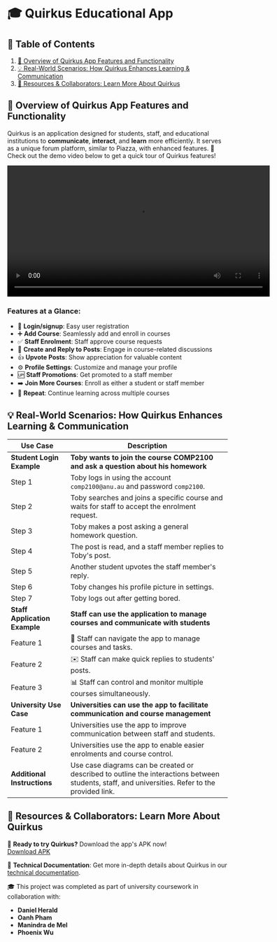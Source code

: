 # 🎓 Quirkus Educational App

## 📑 Table of Contents

1. [📖 Overview of Quirkus App Features and Functionality](#overview-of-quirkus-app-features-and-functionality)
2. [💡 Real-World Scenarios: How Quirkus Enhances Learning & Communication](#real-world-scenarios-how-quirkus-enhances-learning--communication)
3. [📂 Resources & Collaborators: Learn More About Quirkus](#resources--collaborators-learn-more-about-quirkus)

## 📖 Overview of Quirkus App Features and Functionality

Quirkus is an application designed for students, staff, and educational institutions to **communicate**, **interact**, and **learn** more efficiently. It serves as a unique forum platform, similar to Piazza, with enhanced features. 🎥 Check out the demo video below to get a quick tour of Quirkus features!

<video width="600" controls>
  <source src="./items/videos/features.mp4" type="video/mp4">
  Your browser does not support the video tag.
</video>

### Features at a Glance:

- 🔐 **Login/signup**: Easy user registration
- ➕ **Add Course**: Seamlessly add and enroll in courses
- ✅ **Staff Enrolment**: Staff approve course requests
- 📝 **Create and Reply to Posts**: Engage in course-related discussions
- 👍 **Upvote Posts**: Show appreciation for valuable content
- ⚙️ **Profile Settings**: Customize and manage your profile
- 🆙 **Staff Promotions**: Get promoted to a staff member
- ➡️ **Join More Courses**: Enroll as either a student or staff member
- 🔄 **Repeat**: Continue learning across multiple courses

## 💡 Real-World Scenarios: How Quirkus Enhances Learning & Communication

| **Use Case**                  | **Description**                                                                                                                                  |
|-------------------------------|--------------------------------------------------------------------------------------------------------------------------------------------------|
| **Student Login Example**      | **Toby wants to join the course COMP2100 and ask a question about his homework**                                                                 |
| Step 1                         | Toby logs in using the account `comp2100@anu.au` and password `comp2100`.                                                                        |
| Step 2                         | Toby searches and joins a specific course and waits for staff to accept the enrolment request.                                                   |
| Step 3                         | Toby makes a post asking a general homework question.                                                                                            |
| Step 4                         | The post is read, and a staff member replies to Toby's post.                                                                                     |
| Step 5                         | Another student upvotes the staff member's reply.                                                                                                |
| Step 6                         | Toby changes his profile picture in settings.                                                                                                    |
| Step 7                         | Toby logs out after getting bored.                                                                                                               |
| **Staff Application Example**  | **Staff can use the application to manage courses and communicate with students**                                                                |
| Feature 1                      | 🌟 Staff can navigate the app to manage courses and tasks.                                                                                       |
| Feature 2                      | ✉️ Staff can make quick replies to students' posts.                                                                                              |
| Feature 3                      | 📊 Staff can control and monitor multiple courses simultaneously.                                                                                |
| **University Use Case**        | **Universities can use the app to facilitate communication and course management**                                                               |
| Feature 1                      | Universities use the app to improve communication between staff and students.                                                                    |
| Feature 2                      | Universities use the app to enable easier enrolments and course control.                                                                         |
| **Additional Instructions**    | Use case diagrams can be created or described to outline the interactions between students, staff, and universities. Refer to the provided link. |

## 📂 Resources & Collaborators: Learn More About Quirkus

📲 **Ready to try Quirkus?** Download the app's APK now!  
[Download APK](./items/app.apk)

📑 **Technical Documentation**: Get more in-depth details about Quirkus in our [technical documentation](./technical_documentation.md).

🎓 This project was completed as part of university coursework in collaboration with:

- **Daniel Herald**
- **Oanh Pham**
- **Manindra de Mel**
- **Phoenix Wu** 
